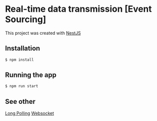 # Real-time data transmission [Event Sourcing]

This project was created with [NestJS](https://github.com/nestjs/nest) 

## Installation

```bash
$ npm install
```

## Running the app

```bash
$ npm run start
```

## See other

[Long Polling](https://github.com/Sannet0/real-time-data-transmission-be/tree/long-polling)
[Websocket](https://github.com/Sannet0/real-time-data-transmission-be/tree/websocket)
